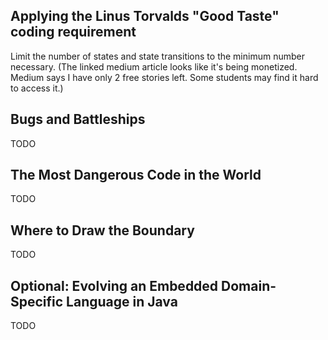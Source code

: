 ## Applying the Linus Torvalds "Good Taste" coding requirement

Limit the number of states and state transitions to the minimum number necessary.
(The linked medium article looks like it's being monetized. Medium says I have only 2 free stories left. Some students may find it hard to access it.)

## Bugs and Battleships

TODO

## The Most Dangerous Code in the World

TODO

## Where to Draw the Boundary

TODO

## Optional: Evolving an Embedded Domain-Specific Language in Java

TODO
